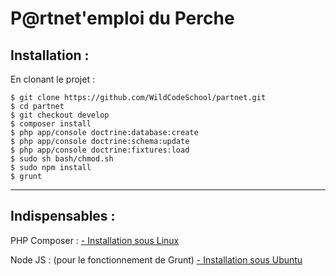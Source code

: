 P@rtnet'emploi du Perche
======================


Installation :
-----------------
En clonant le projet :

    $ git clone https://github.com/WildCodeSchool/partnet.git
    $ cd partnet
    $ git checkout develop
    $ composer install
    $ php app/console doctrine:database:create
    $ php app/console doctrine:schema:update
    $ php app/console doctrine:fixtures:load
    $ sudo sh bash/chmod.sh
    $ sudo npm install
    $ grunt


----------
Indispensables :
----------------------
PHP Composer :
[- Installation sous Linux](https://getcomposer.org/doc/00-intro.md#installation-linux-unix-osx)

Node JS : (pour le fonctionnement de Grunt)
[- Installation sous Ubuntu ](http://doc.ubuntu-fr.org/nodejs)




